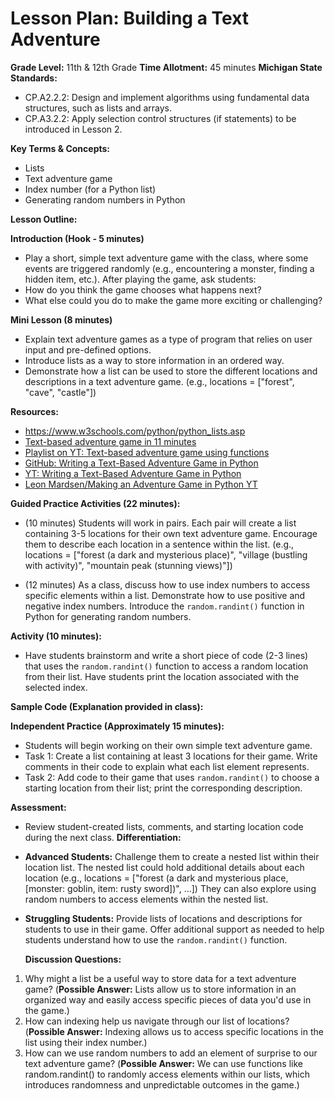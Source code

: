 ﻿# Lesson Plan: Building a Text Adventure 
**Grade Level:** 11th & 12th Grade
**Time Allotment:** 45 minutes
**Michigan State Standards:**

- CP.A2.2.2: Design and implement algorithms using fundamental data structures, such as lists and arrays.
- CP.A3.2.2: Apply selection control structures (if statements) to be introduced in Lesson 2.

**Key Terms & Concepts:**

- Lists
- Text adventure game
- Index number (for a Python list)
- Generating random numbers in Python

**Lesson Outline:**

**Introduction (Hook - 5 minutes)**

- Play a short, simple text adventure game with the class, where some events are triggered randomly (e.g., encountering a monster, finding a hidden item, etc.). After playing the game, ask students:
- How do you think the game chooses what happens next?
- What else could you do to make the game more exciting or challenging?

**Mini Lesson (8 minutes)**

- Explain text adventure games as a type of program that relies on user input and pre-defined options.
- Introduce lists as a way to store information in an ordered way.
- Demonstrate how a list can be used to store the different locations and descriptions in a text adventure game. (e.g., locations = ["forest", "cave", "castle"])

**Resources:**

- <https://www.w3schools.com/python/python_lists.asp>
- [Text-based adventure game in 11 minutes](https://youtu.be/ORsJn-71__0?feature=shared)
- [Playlist on YT: Text-based adventure game using functions](https://youtube.com/playlist?list=PLES3Y8j562C2ncjly27QLCz3TWuFlzKVq&feature=shared)
- [GitHub: Writing a Text-Based Adventure Game in Python](https://gist.github.com/dougmcnally/06fa0533a893b6e85222bb4f4645940f)
- [YT: Writing a Text-Based Adventure Game in Python](https://youtu.be/miuHrP2O7Jw?feature=shared)
- [Leon Mardsen/Making an Adventure Game in Python YT](https://youtu.be/EbAdsK8s0-U?feature=shared)

**Guided Practice Activities (22 minutes):**

- (10 minutes) Students will work in pairs. Each pair will create a list containing 3-5 locations for their own text adventure game. Encourage them to describe each location in a sentence within the list. (e.g., locations = ["forest (a dark and mysterious place)", "village (bustling with
activity)", "mountain peak (stunning views)"])

- (12 minutes) As a class, discuss how to use index numbers to access specific elements within a list. Demonstrate how to use positive and negative index numbers. Introduce the `random.randint()` function in Python for generating random numbers.

**Activity (10 minutes):**

- Have students brainstorm and write a short piece of code (2-3 lines) that uses the `random.randint()` function to access a random location from their list. Have students print the location associated with the selected index.

**Sample Code (Explanation provided in class):**

**Independent Practice (Approximately 15 minutes):**

- Students will begin working on their own simple text adventure game.
- Task 1: Create a list containing at least 3 locations for their game. Write comments in their code to explain what each list element represents.
- Task 2: Add code to their game that uses `random.randint()` to choose a starting location from their list; print the corresponding description.

**Assessment:**

- Review student-created lists, comments, and starting location code during the next class. **Differentiation:**
- **Advanced Students:** Challenge them to create a nested list within their location list. The nested list could hold additional details about each location (e.g., locations = ["forest (a dark and mysterious place, [monster: goblin, item: rusty sword])", ...]) They can also explore using random numbers to access elements within the nested list.
- **Struggling Students:** Provide lists of locations and descriptions for students to use in their game. Offer additional support as needed to help students understand how to use the `random.randint()` function.

  **Discussion Questions:**

1. Why might a list be a useful way to store data for a text adventure game? (**Possible Answer:** Lists allow us to store information in an organized way and easily access specific pieces of data you'd use in the game.)
1. How can indexing help us navigate through our list of locations? (**Possible Answer:** Indexing allows us to access specific locations in the list using their index number.)
1. How can we use random numbers to add an element of surprise to our text adventure game? (**Possible Answer:** We can use functions like random.randint() to randomly access elements within our lists, which introduces randomness and unpredictable outcomes in the game.)
